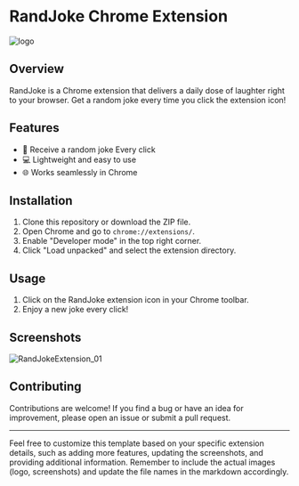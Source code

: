 # RandJoke Chrome Extension

![logo](https://github.com/Chebaleomkar/joke-chrome-Extension/assets/122032936/d738e719-cf85-40f9-a834-85c90404a2a2)


## Overview

RandJoke is a Chrome extension that delivers a daily dose of laughter right to your browser. Get a random joke every time you click the extension icon!

## Features

- 🤣 Receive a random joke Every click
- 💻 Lightweight and easy to use
- 🌐 Works seamlessly in Chrome

## Installation

1. Clone this repository or download the ZIP file.
2. Open Chrome and go to `chrome://extensions/`.
3. Enable "Developer mode" in the top right corner.
4. Click "Load unpacked" and select the extension directory.

## Usage

1. Click on the RandJoke extension icon in your Chrome toolbar.
2. Enjoy a new joke every click!

## Screenshots
![RandJokeExtension_01](https://github.com/Chebaleomkar/joke-chrome-Extension/assets/122032936/06459d86-5905-4737-b7e2-2d1e2a17caa8)



## Contributing

Contributions are welcome! If you find a bug or have an idea for improvement, please open an issue or submit a pull request.



---

Feel free to customize this template based on your specific extension details, such as adding more features, updating the screenshots, and providing additional information. Remember to include the actual images (logo, screenshots) and update the file names in the markdown accordingly.
